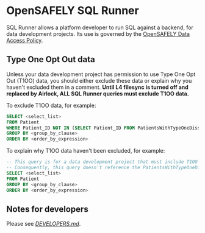 # OpenSAFELY SQL Runner

SQL Runner allows a platform developer to run SQL against a backend,
for data development projects.
Its use is governed by the [OpenSAFELY Data Access Policy](https://docs.opensafely.org/developer-access-policy/).

## Type One Opt Out data

Unless your data development project has permission to use Type One Opt Out (T1OO) data,
you should either exclude these data or explain why you haven't excluded them in a
comment. **Until L4 filesync is turned off and replaced by Airlock, ALL SQL Runner queries must exclude T1OO data.**

To exclude T1OO data, for example:

```sql
SELECT <select_list>
FROM Patient
WHERE Patient_ID NOT IN (SELECT Patient_ID FROM PatientsWithTypeOneDissent)
GROUP BY <group_by_clause>
ORDER BY <order_by_expression>
```

To explain why T1OO data haven't been excluded, for example:

```sql
-- This query is for a data development project that must include T1OO data.
-- Consequently, this query doesn't reference the PatientsWithTypeOneDissent table.
SELECT <select_list>
FROM Patient
GROUP BY <group_by_clause>
ORDER BY <order_by_expression>
```

## Notes for developers

Please see [_DEVELOPERS.md_](DEVELOPERS.md).
